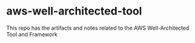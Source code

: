 # aws-well-architected-tool
This repo has the artifacts and notes related to the AWS Well-Architected Tool and Framework
